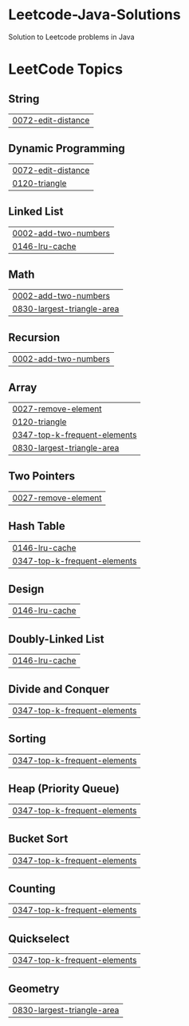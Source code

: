 # Leetcode-Java-Solutions
Solution to Leetcode problems in Java

<!---LeetCode Topics Start-->
# LeetCode Topics
## String
|  |
| ------- |
| [0072-edit-distance](https://github.com/tanmay0922/Leetcode-Java-Solutions/tree/master/0072-edit-distance) |
## Dynamic Programming
|  |
| ------- |
| [0072-edit-distance](https://github.com/tanmay0922/Leetcode-Java-Solutions/tree/master/0072-edit-distance) |
| [0120-triangle](https://github.com/tanmay0922/Leetcode-Java-Solutions/tree/master/0120-triangle) |
## Linked List
|  |
| ------- |
| [0002-add-two-numbers](https://github.com/tanmay0922/Leetcode-Java-Solutions/tree/master/0002-add-two-numbers) |
| [0146-lru-cache](https://github.com/tanmay0922/Leetcode-Java-Solutions/tree/master/0146-lru-cache) |
## Math
|  |
| ------- |
| [0002-add-two-numbers](https://github.com/tanmay0922/Leetcode-Java-Solutions/tree/master/0002-add-two-numbers) |
| [0830-largest-triangle-area](https://github.com/tanmay0922/Leetcode-Java-Solutions/tree/master/0830-largest-triangle-area) |
## Recursion
|  |
| ------- |
| [0002-add-two-numbers](https://github.com/tanmay0922/Leetcode-Java-Solutions/tree/master/0002-add-two-numbers) |
## Array
|  |
| ------- |
| [0027-remove-element](https://github.com/tanmay0922/Leetcode-Java-Solutions/tree/master/0027-remove-element) |
| [0120-triangle](https://github.com/tanmay0922/Leetcode-Java-Solutions/tree/master/0120-triangle) |
| [0347-top-k-frequent-elements](https://github.com/tanmay0922/Leetcode-Java-Solutions/tree/master/0347-top-k-frequent-elements) |
| [0830-largest-triangle-area](https://github.com/tanmay0922/Leetcode-Java-Solutions/tree/master/0830-largest-triangle-area) |
## Two Pointers
|  |
| ------- |
| [0027-remove-element](https://github.com/tanmay0922/Leetcode-Java-Solutions/tree/master/0027-remove-element) |
## Hash Table
|  |
| ------- |
| [0146-lru-cache](https://github.com/tanmay0922/Leetcode-Java-Solutions/tree/master/0146-lru-cache) |
| [0347-top-k-frequent-elements](https://github.com/tanmay0922/Leetcode-Java-Solutions/tree/master/0347-top-k-frequent-elements) |
## Design
|  |
| ------- |
| [0146-lru-cache](https://github.com/tanmay0922/Leetcode-Java-Solutions/tree/master/0146-lru-cache) |
## Doubly-Linked List
|  |
| ------- |
| [0146-lru-cache](https://github.com/tanmay0922/Leetcode-Java-Solutions/tree/master/0146-lru-cache) |
## Divide and Conquer
|  |
| ------- |
| [0347-top-k-frequent-elements](https://github.com/tanmay0922/Leetcode-Java-Solutions/tree/master/0347-top-k-frequent-elements) |
## Sorting
|  |
| ------- |
| [0347-top-k-frequent-elements](https://github.com/tanmay0922/Leetcode-Java-Solutions/tree/master/0347-top-k-frequent-elements) |
## Heap (Priority Queue)
|  |
| ------- |
| [0347-top-k-frequent-elements](https://github.com/tanmay0922/Leetcode-Java-Solutions/tree/master/0347-top-k-frequent-elements) |
## Bucket Sort
|  |
| ------- |
| [0347-top-k-frequent-elements](https://github.com/tanmay0922/Leetcode-Java-Solutions/tree/master/0347-top-k-frequent-elements) |
## Counting
|  |
| ------- |
| [0347-top-k-frequent-elements](https://github.com/tanmay0922/Leetcode-Java-Solutions/tree/master/0347-top-k-frequent-elements) |
## Quickselect
|  |
| ------- |
| [0347-top-k-frequent-elements](https://github.com/tanmay0922/Leetcode-Java-Solutions/tree/master/0347-top-k-frequent-elements) |
## Geometry
|  |
| ------- |
| [0830-largest-triangle-area](https://github.com/tanmay0922/Leetcode-Java-Solutions/tree/master/0830-largest-triangle-area) |
<!---LeetCode Topics End-->